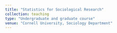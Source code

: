 ```yaml
---
title: "Statistics for Sociological Research"
collection: teaching
type: "Undergraduate and graduate course"
venue: "Cornell University, Sociology Department"
---
```



